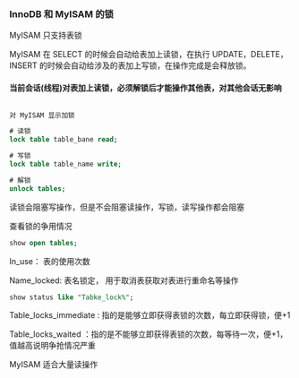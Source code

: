### InnoDB 和 MyISAM 的锁

MyISAM 只支持表锁

MyISAM 在 SELECT 的时候会自动给表加上读锁，在执行 UPDATE，DELETE，INSERT 的时候会自动给涉及的表加上写锁，在操作完成是会释放锁。


#### 当前会话(线程)对表加上读锁，必须解锁后才能操作其他表，对其他会话无影响
```SQL

对 MyISAM 显示加锁

# 读锁
lock table table_bane read;

# 写锁
lock table table_name write;

# 解锁
unlock tables;

```

读锁会阻塞写操作，但是不会阻塞读操作，写锁，读写操作都会阻塞

查看锁的争用情况

```sql
show open tables;
```

In_use： 表的使用次数

Name_locked: 表名锁定， 用于取消表获取对表进行重命名等操作

```sql
show status like "Tabke_lock%";
```

Table_locks_immediate : 指的是能够立即获得表锁的次数，每立即获得锁，便+1

Table_locks_waited ：指的是不能够立即获得表锁的次数，每等待一次，便+1， 值越高说明争抢情况严重


MyISAM 适合大量读操作